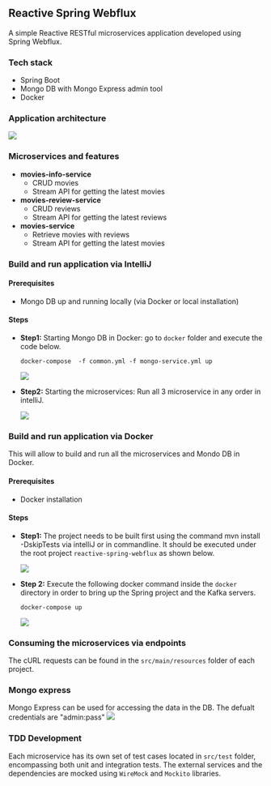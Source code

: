 ## Reactive Spring Webflux

A simple Reactive RESTful microservices application developed using Spring Webflux.

### Tech stack
- Spring Boot
- Mongo DB with Mongo Express admin tool
- Docker

### Application architecture
![](https://i.imgur.com/E6tbJIv.png)

### Microservices and features
- **movies-info-service**
  - CRUD movies
  - Stream API for getting the latest movies
- **movies-review-service**
  - CRUD reviews
  - Stream API for getting the latest reviews
- **movies-service**
  - Retrieve movies with reviews
  - Stream API for getting the latest movies

### Build and run application via IntelliJ

#### Prerequisites
- Mongo DB up and running locally (via Docker or local installation)

#### Steps
- **Step1:** Starting Mongo DB in Docker: go to `docker` folder and execute the code below.
    
    ```agsl
    docker-compose  -f common.yml -f mongo-service.yml up
    ```
  ![](https://i.imgur.com/d9NAkY2.png)
- **Step2:** Starting the microservices: Run all 3 microservice in any order in intelliJ.

  ![](https://i.imgur.com/XTuRgCy.png)

### Build and run application via Docker
This will allow to build and run all the microservices and Mondo DB in Docker.

#### Prerequisites
- Docker installation


#### Steps
- **Step1:** The project needs to be built first using the command mvn install -DskipTests via intelliJ or in commandline. It should be executed under the root project `reactive-spring-webflux` as shown below.

  ![](https://i.imgur.com/d8POEyR.png)
- **Step 2:** Execute the following docker command inside the `docker` directory in order to bring up the Spring project and the Kafka servers.
  ```
  docker-compose up
  ```
  ![](https://i.imgur.com/1z3KUO3.png)


### Consuming the microservices via endpoints
The cURL requests can be found in the `src/main/resources` folder of each project.

### Mongo express
Mongo Express can be used for accessing the data in the DB.
The defualt credentials are "admin:pass"
![](https://i.imgur.com/8yk8HAK.png)

### TDD Development
Each microservice has its own set of test cases located in `src/test` folder, encompassing both unit and integration tests.
The external services and the dependencies are mocked using `WireMock` and `Mockito` libraries.
